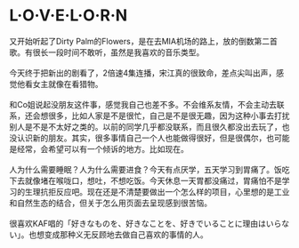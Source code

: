 # L·O·V·E·L·O·R·N

又开始听起了Dirty Palm的Flowers，是在去MIA机场的路上，放的倒数第二首歌。有很长一段时间不敢听，虽然是我喜欢的音乐类型。
<br/><br/>
今天终于把新出的剧看了，2倍速4集连播，宋江真的很致命，差点尖叫出声，感觉他看女主就像在看猎物。
<br/><br/>
和Co姐说起没朋友这件事，感觉我自己也差不多。不会维系友情，不会主动去联系，还会想很多，比如人家是不是很忙，自己是不是很无趣，因为这种小事去打扰别人是不是不太好之类的。以前的同学几乎都没联系，而且很久都没出去玩了，也没认识新的朋友。其实，很多事情自己一个人也能做得很好，但是很偶尔，也可能是经常，会希望可以有一个倾诉的地方。比如现在。
<br/><br/>
人为什么需要睡眠？人为什么需要进食？今天有点厌学，五天学习到胃痛了。饭吃下去就像堵在喉咙口，想吐，不想吃饭。今天休息一天胃都没痛过，胃痛怕不是学习的生理抗拒反应吧。现在还是不清楚要做出一个怎么样的项目，心里想的是工业和自然生态的结合，但关于怎么用页面去呈现感到很苦恼。
<br/><br/>
很喜欢KAF唱的「好きなものを、好きなことを、好きでいることに理由はいらない」。也想变成那种义无反顾地去做自己喜欢的事情的人。
